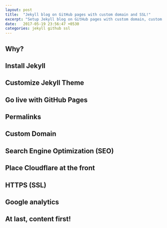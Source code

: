 ```yaml
---
layout: post
title:  "Jekyll blog on GitHub pages with custom domain and SSL!"
excerpt: "Setup Jekyll blog on GitHub pages with custom domain, custom theme and SSL along with google analytics."
date:   2017-05-19 23:56:47 +0530
categories: jekyll github ssl
---
```

## Why?

## Install Jekyll

## Customize Jekyll Theme

## Go live with GitHub Pages

## Permalinks

## Custom Domain

## Search Engine Optimization (SEO)

## Place Cloudflare at the front

## HTTPS (SSL)

## Google analytics

## At last, content first!
